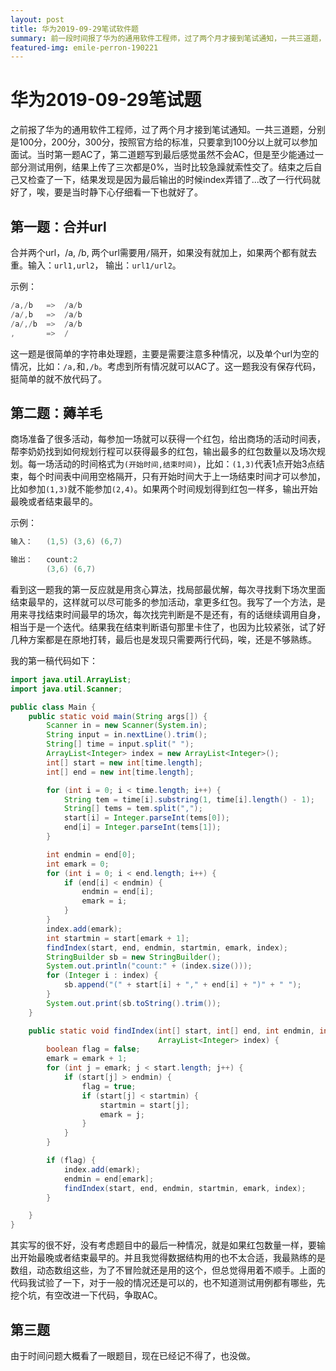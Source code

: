 ```yaml
---
layout: post
title: 华为2019-09-29笔试软件题
summary: 前一段时间报了华为的通用软件工程师，过了两个月才接到笔试通知，一共三道题，当时比较紧张没有发挥好，现在做一个总结。
featured-img: emile-perron-190221
---
```


# 华为2019-09-29笔试题

之前报了华为的通用软件工程师，过了两个月才接到笔试通知。一共三道题，分别是100分，200分，300分，按照官方给的标准，只要拿到100分以上就可以参加面试。当时第一题AC了，第二道题写到最后感觉虽然不会AC，但是至少能通过一部分测试用例，结果上传了三次都是0%，当时比较急躁就索性交了。结束之后自己又检查了一下，结果发现是因为最后输出的时候index弄错了...改了一行代码就好了，唉，要是当时静下心仔细看一下也就好了。

## 第一题：合并url

合并两个url，/a, /b, 两个url需要用`/`隔开，如果没有就加上，如果两个都有就去重。输入：`url1,url2`， 输出：`url1/url2`。

示例：

```java
/a,/b   =>  /a/b
/a/,b   =>  /a/b
/a/,/b  =>  /a/b
,       =>  /
```

这一题是很简单的字符串处理题，主要是需要注意多种情况，以及单个url为空的情况，比如：`/a,`和`,/b`。考虑到所有情况就可以AC了。这一题我没有保存代码，挺简单的就不放代码了。

## 第二题：薅羊毛

商场准备了很多活动，每参加一场就可以获得一个红包，给出商场的活动时间表，帮李奶奶找到如何规划行程可以获得最多的红包，输出最多的红包数量以及场次规划。每一场活动的时间格式为`(开始时间,结束时间)`，比如：`(1,3)`代表1点开始3点结束，每个时间表中间用空格隔开，只有开始时间大于上一场结束时间才可以参加，比如参加`(1,3)`就不能参加`(2,4)`。如果两个时间规划得到红包一样多，输出开始最晚或者结束最早的。

示例：

```java
输入：   (1,5) (3,6) (6,7)

输出：   count:2
        (3,6) (6,7)
```

看到这一题我的第一反应就是用贪心算法，找局部最优解，每次寻找剩下场次里面结束最早的，这样就可以尽可能多的参加活动，拿更多红包。我写了一个方法，是用来寻找结束时间最早的场次，每次找完判断是不是还有，有的话继续调用自身，相当于是一个迭代。结果我在结束判断语句那里卡住了，也因为比较紧张，试了好几种方案都是在原地打转，最后也是发现只需要两行代码，唉，还是不够熟练。

我的第一稿代码如下：

```java
import java.util.ArrayList;
import java.util.Scanner;

public class Main {
    public static void main(String args[]) {
        Scanner in = new Scanner(System.in);
        String input = in.nextLine().trim();
        String[] time = input.split(" ");
        ArrayList<Integer> index = new ArrayList<Integer>();
        int[] start = new int[time.length];
        int[] end = new int[time.length];

        for (int i = 0; i < time.length; i++) {
            String tem = time[i].substring(1, time[i].length() - 1);
            String[] tems = tem.split(",");
            start[i] = Integer.parseInt(tems[0]);
            end[i] = Integer.parseInt(tems[1]);
        }

        int endmin = end[0];
        int emark = 0;
        for (int i = 0; i < end.length; i++) {
            if (end[i] < endmin) {
                endmin = end[i];
                emark = i;
            }
        }
        index.add(emark);
        int startmin = start[emark + 1];
        findIndex(start, end, endmin, startmin, emark, index);
        StringBuilder sb = new StringBuilder();
        System.out.println("count:" + (index.size()));
        for (Integer i : index) {
            sb.append("(" + start[i] + "," + end[i] + ")" + " ");
        }
        System.out.print(sb.toString().trim());
    }

    public static void findIndex(int[] start, int[] end, int endmin, int startmin, int emark,
                                 ArrayList<Integer> index) {
        boolean flag = false;
        emark = emark + 1;
        for (int j = emark; j < start.length; j++) {
            if (start[j] > endmin) {
                flag = true;
                if (start[j] < startmin) {
                    startmin = start[j];
                    emark = j;
                }
            }
        }

        if (flag) {
            index.add(emark);
            endmin = end[emark];
            findIndex(start, end, endmin, startmin, emark, index);
        }

    }
}
```

其实写的很不好，没有考虑题目中的最后一种情况，就是如果红包数量一样，要输出开始最晚或者结束最早的。并且我觉得数据结构用的也不太合适，我最熟练的是数组，动态数组这些，为了不冒险就还是用的这个，但总觉得用着不顺手。上面的代码我试验了一下，对于一般的情况还是可以的，也不知道测试用例都有哪些，先挖个坑，有空改进一下代码，争取AC。

## 第三题

由于时间问题大概看了一眼题目，现在已经记不得了，也没做。
